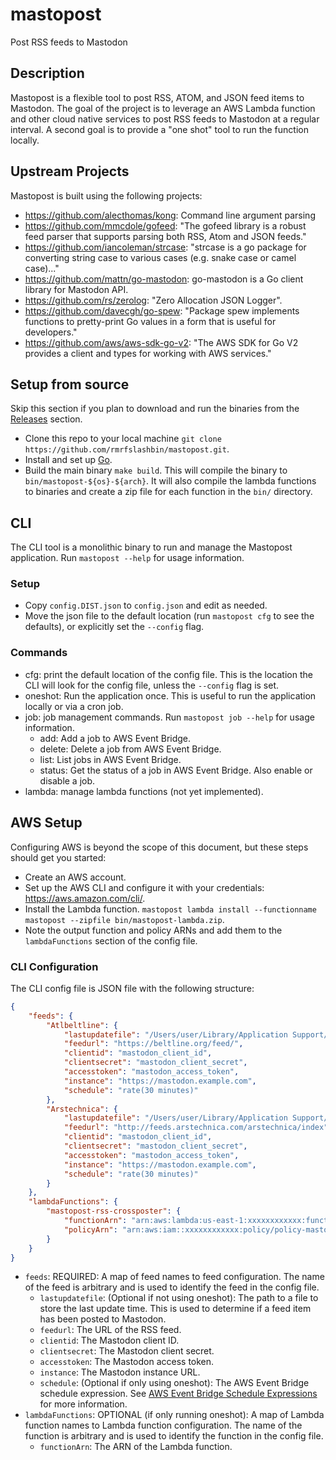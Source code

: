 # mastopost
Post RSS feeds to Mastodon

## Description
Mastopost is a flexible tool to post RSS, ATOM, and JSON feed items to Mastodon. The goal of the project is to leverage an AWS Lambda function and other cloud native services to post RSS feeds to Mastodon at a regular interval. A second goal is to provide a "one shot" tool to run the function locally.

## Upstream Projects
Mastopost is built using the following projects:
- https://github.com/alecthomas/kong: Command line argument parsing
- https://github.com/mmcdole/gofeed: "The gofeed library is a robust feed parser that supports parsing both RSS, Atom and JSON feeds."
- https://github.com/iancoleman/strcase: "strcase is a go package for converting string case to various cases (e.g. snake case or camel case)..."
- https://github.com/mattn/go-mastodon: go-mastodon is a Go client library for Mastodon API.
- https://github.com/rs/zerolog: "Zero Allocation JSON Logger".
- https://github.com/davecgh/go-spew: "Package spew implements functions to pretty-print Go values in a form that is useful for developers."
- https://github.com/aws/aws-sdk-go-v2: "The AWS SDK for Go V2 provides a client and types for working with AWS services."

## Setup from source
Skip this section if you plan to download and run the binaries from the [Releases](https://github.com/rmrfslashbin/mastopost/releases) section.
- Clone this repo to your local machine `git clone https://github.com/rmrfslashbin/mastopost.git`.
- Install and set up [Go](https://golang.org/doc/install).
- Build the main binary `make build`. This will compile the binary to `bin/mastopost-${os}-${arch}`. It will also compile the lambda functions to binaries and create a zip file for each function in the `bin/` directory.

## CLI
The CLI tool is a monolithic binary to run and manage the Mastopost application. Run `mastopost --help` for usage information.
### Setup
- Copy `config.DIST.json` to `config.json` and edit as needed.
- Move the json file to the default location (run `mastopost cfg` to see the defaults), or explicitly set the `--config` flag.

### Commands
- cfg: print the default location of the config file. This is the location the CLI will look for the config file, unless the `--config` flag is set.
- oneshot: Run the application once. This is useful to run the application locally or via a cron job.
- job: job management commands. Run `mastopost job --help` for usage information.
  - add: Add a job to AWS Event Bridge.
  - delete: Delete a job from AWS Event Bridge.
  - list: List jobs in AWS Event Bridge.
  - status: Get the status of a job in AWS Event Bridge. Also enable or disable a job.
- lambda: manage lambda functions (not yet implemented).

## AWS Setup
Configuring AWS is beyond the scope of this document, but these steps should get you started:
- Create an AWS account.
- Set up the AWS CLI and configure it with your credentials: https://aws.amazon.com/cli/.
- Install the Lambda function. `mastopost lambda install --functionname mastopost --zipfile bin/mastopost-lambda.zip`.
- Note the output function and policy ARNs and add them to the `lambdaFunctions` section of the config file.


### CLI Configuration
The CLI config file is JSON file with the following structure:

```json
{
    "feeds": {
        "Atlbeltline": {
            "lastupdatefile": "/Users/user/Library/Application Support/mastopost/atlbeltline.gob",
            "feedurl": "https://beltline.org/feed/",
            "clientid": "mastodon_client_id",
            "clientsecret": "mastodon_client_secret",
            "accesstoken": "mastodon_access_token",
            "instance": "https://mastodon.example.com",
            "schedule": "rate(30 minutes)"
        },
        "Arstechnica": {
            "lastupdatefile": "/Users/user/Library/Application Support/mastopost/arstechnica.gob",
            "feedurl": "http://feeds.arstechnica.com/arstechnica/index",
            "clientid": "mastodon_client_id",
            "clientsecret": "mastodon_client_secret",
            "accesstoken": "mastodon_access_token",
            "instance": "https://mastodon.example.com",
            "schedule": "rate(30 minutes)"
        }
    },
    "lambdaFunctions": {
        "mastopost-rss-crossposter": {
            "functionArn": "arn:aws:lambda:us-east-1:xxxxxxxxxxxx:function:mastopost-rss-crossposter",
            "policyArn": "arn:aws:iam::xxxxxxxxxxxx:policy/policy-mastopost-rss-crossposter"
        }
    }
}
```
- `feeds`: REQUIRED: A map of feed names to feed configuration. The name of the feed is arbitrary and is used to identify the feed in the config file.
  - `lastupdatefile`: (Optional if not using oneshot): The path to a file to store the last update time. This is used to determine if a feed item has been posted to Mastodon.
  - `feedurl`: The URL of the RSS feed.
  - `clientid`: The Mastodon client ID.
  - `clientsecret`: The Mastodon client secret.
  - `accesstoken`: The Mastodon access token.
  - `instance`: The Mastodon instance URL.
  - `schedule`: (Optional if only using oneshot): The AWS Event Bridge schedule expression. See [AWS Event Bridge Schedule Expressions](https://docs.aws.amazon.com/eventbridge/latest/userguide/scheduled-events.html) for more information.
- `lambdaFunctions`: OPTIONAL (if only running oneshot): A map of Lambda function names to Lambda function configuration. The name of the function is arbitrary and is used to identify the function in the config file.
  - `functionArn`: The ARN of the Lambda function.

